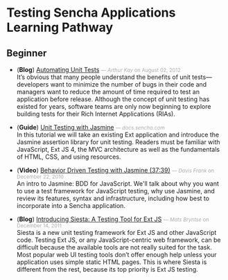 # Testing Sencha Applications Learning Pathway


## Beginner

- (**Blog**) [Automating Unit Tests](http://www.sencha.com/blog/automating-unit-tests/) <small style='color:#aaa;'>&mdash; _Arthur Kay_ on August 02, 2012</small>  
  It’s obvious that many people understand the benefits of unit tests—developers want to minimize the number of bugs in their code and managers want to reduce the amount of time required to test an application before release. Although the concept of unit testing has existed for years, software teams are only now beginning to explore building tests for their Rich Internet Applications (RIAs).

- (**Guide**) [Unit Testing with Jasmine](http://docs.sencha.com/ext-js/4-1/#!/guide/testing) <small style='color:#aaa;'>&mdash; _docs.sencha.com_</small>  
  In this tutorial we will take an existing Ext application and introduce the Jasmine assertion library for unit testing. Readers must be familiar with JavaScript, Ext JS 4, the MVC architecture as well as the fundamentals of HTML, CSS, and using resources.

- (**Video**) [Behavior Driven Testing with Jasmine (37:39)](http://docs.sencha.com/ext-js/4-1/#!/video/18100173) <small style='color:#aaa;'>&mdash; _Davis Frank_ on December 22, 2010</small>  
  An intro to Jasmine: BDD for JavaScript. We'll talk about why you want to use a test framework for JavaScript testing, why use Jasmine, and review its features, syntax and infrastructure, including how best to incorporate into a Sencha application.

- (**Blog**) [Introducing Siesta: A Testing Tool for Ext JS](http://www.sencha.com/blog/introducing-siesta-a-testing-tool-for-ext-js/) <small style='color:#aaa;'>&mdash; _Mats Bryntse_ on December 14, 2011</small>  
  Siesta is a new unit testing framework for Ext JS and other JavaScript code. Testing Ext JS, or any JavaScript-centric web framework, can be difficult because the available tools are not really suited for the task. Most popular web UI testing tools don’t offer enough help unless your application uses simple static HTML pages. This is where Siesta is different from the rest, because its top priority is Ext JS testing.



